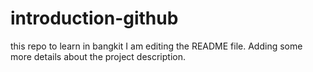 # introduction-github
this repo to learn in bangkit
I am editing the README file. Adding some more details about the project description.
